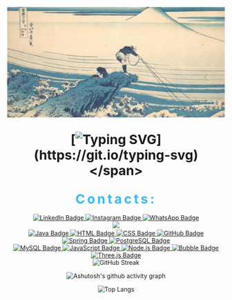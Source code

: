 


<div align="center">
  <img src="image.png" alt="Image Banner" style="width: 100%; height: auto; max-height: 300px; object-fit: cover;">
</div>

<!-- Título com efeito de espaçamento de letras e cores -->
<h2 align="center">
  <span style="; font-size: 30px; ">
   
[![Typing SVG](https://readme-typing-svg.herokuapp.com?font=Fira+Code&weight=700&size=28&pause=1000&width=435&lines=Hi%2C+my+name+is+Guilherme!)](https://git.io/typing-svg)
  </span> 

  <span style="color: #36BCF7FF; font-size: 30px; letter-spacing: 5px;">
    Contacts:
  </span>
</h2>

<div id="badges" align="center">
  <a href="https://www.linkedin.com/in/guilhermemotasilva">
    <img src="https://img.shields.io/badge/LinkedIn-0077B5?style=for-the-badge&logo=linkedin&logoColor=white" alt="LinkedIn Badge"/>
  </a>
  <a href="https://www.instagram.com/gui_motas/">
    <img src="https://img.shields.io/badge/Instagram-E4405F?style=for-the-badge&logo=instagram&logoColor=white" alt="Instagram Badge"/>
  </a>
  <a href="https://wa.me/qr/6NEYLHVJD4KMM1">
    <img src="https://img.shields.io/badge/WhatsApp-25D366?style=for-the-badge&logo=whatsapp&logoColor=white" alt="WhatsApp Badge"/>
  </a>
</div> 

<div id="header" align="center">
  <img src="https://i.giphy.com/media/v1.Y2lkPTc5MGI3NjExbDNnaHprM3VlNTJxa241eHIzcWk1aWV1NHk0MXBhMzNoc3h5bGY3NSZlcD12MV9pbnRlcm5hbF9naWZfYnlfaWQmY3Q9cw/5eLDrEaRGHegx2FeF2/giphy.gif" width="25%"/>
</div>


<div id="badges" align="center">
  <a href="https://www.oracle.com/java/">
    <img src="https://img.shields.io/badge/Java-ED8B00?style=for-the-badge&logo=openjdk&logoColor=white" alt="Java Badge"/>
  </a>
  <a href="https://developer.mozilla.org/en-US/docs/Web/HTML">
    <img src="https://img.shields.io/badge/HTML5-E34F26?style=for-the-badge&logo=html5&logoColor=white" alt="HTML Badge"/>
  </a>
  <a href="https://developer.mozilla.org/en-US/docs/Web/CSS">
    <img src="https://img.shields.io/badge/CSS3-1572B6?style=for-the-badge&logo=css3&logoColor=white" alt="CSS Badge"/>
  </a>
   <a href="https://github.com/">
    <img src="https://img.shields.io/badge/GitHub-181717?style=for-the-badge&logo=github&logoColor=white" alt="GitHub Badge"/>
  </a>
  <a href="https://spring.io/">
    <img src="https://img.shields.io/badge/Spring-6DB33F?style=for-the-badge&logo=spring&logoColor=white" alt="Spring Badge"/>
  </a>
  <a href="https://www.postgresql.org/">
    <img src="https://img.shields.io/badge/PostgreSQL-316192?style=for-the-badge&logo=postgresql&logoColor=white" alt="PostgreSQL Badge"/>
  </a>
  <br>
   <a href="https://www.mysql.com/">
    <img src="https://img.shields.io/badge/MySQL-4479A1?style=for-the-badge&logo=mysql&logoColor=white" alt="MySQL Badge"/>
  </a>
  <a href="https://developer.mozilla.org/en-US/docs/Web/JavaScript">
    <img src="https://img.shields.io/badge/JavaScript-F7DF1E?style=for-the-badge&logo=javascript&logoColor=black" alt="JavaScript Badge"/>
  </a>
  <a href="https://nodejs.org/">
    <img src="https://img.shields.io/badge/Node.js-339933?style=for-the-badge&logo=nodedotjs&logoColor=white" alt="Node.js Badge"/>
  </a>
  <a href="https://bubble.io/">
    <img src="https://img.shields.io/badge/Bubble-1A73E8?style=for-the-badge&logo=bubble&logoColor=white" alt="Bubble Badge"/>
  </a>
  <a href="https://threejs.org/">
    <img src="https://img.shields.io/badge/Three.js-000000?style=for-the-badge&logo=threedotjs&logoColor=white" alt="Three.js Badge"/>
  </a>
 
</div>



<div align="center" >
  <img src="https://github-readme-streak-stats.herokuapp.com?user=gui-motas&theme=shadow-blue&border_radius=10&date_format=j%20M%5B%20Y%5D&card_width=600&card_height=200" alt="GitHub Streak" />
</div>




<div align="center" >
   
![Ashutosh's github activity graph](https://ssr-contributions-svg.vercel.app/_/gui-motas?chart=3dbar&gap=0.6&scale=2&flatten=0&animation=wave&animation_duration=1&animation_delay=0.05&animation_amplitude=20&animation_frequency=0.5&animation_wave_center=10_0&format=svg&weeks=30&theme=blue) 

</div>




<div align="center">

![Top Langs](https://github-readme-stats.vercel.app/api/top-langs/?username=gui-motas&layout=donut)

</div>



